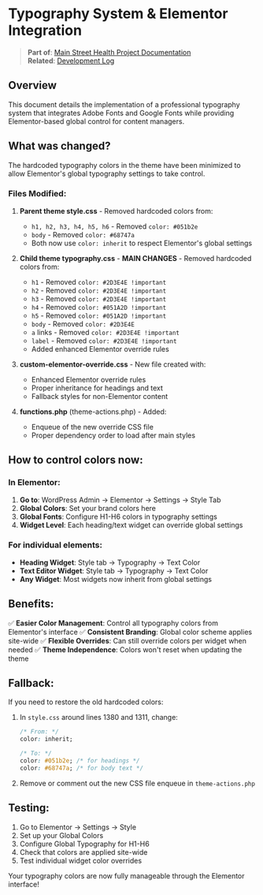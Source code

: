 # Typography System & Elementor Integration

> **Part of**: [Main Street Health Project Documentation](./PROJECT-DOCUMENTATION-INDEX.md)  
> **Related**: [Development Log](./app/public/wp-content/themes/medicross-child/logs/project-log-2025-08-15.md)

## Overview

This document details the implementation of a professional typography system that integrates Adobe Fonts and Google Fonts while providing Elementor-based global control for content managers.

## What was changed?

The hardcoded typography colors in the theme have been minimized to allow Elementor's global typography settings to take control.

### Files Modified:

1. **Parent theme style.css** - Removed hardcoded colors from:
   - `h1, h2, h3, h4, h5, h6` - Removed `color: #051b2e`
   - `body` - Removed `color: #68747a`
   - Both now use `color: inherit` to respect Elementor's global settings

2. **Child theme typography.css** - **MAIN CHANGES** - Removed hardcoded colors from:
   - `h1` - Removed `color: #2D3E4E !important`
   - `h2` - Removed `color: #2D3E4E !important`
   - `h3` - Removed `color: #2D3E4E !important`
   - `h4` - Removed `color: #051A2D !important`
   - `h5` - Removed `color: #051A2D !important`
   - `body` - Removed `color: #2D3E4E`
   - `a` links - Removed `color: #2D3E4E !important`
   - `label` - Removed `color: #2D3E4E !important`
   - Added enhanced Elementor override rules

3. **custom-elementor-override.css** - New file created with:
   - Enhanced Elementor override rules
   - Proper inheritance for headings and text
   - Fallback styles for non-Elementor content

4. **functions.php** (theme-actions.php) - Added:
   - Enqueue of the new override CSS file
   - Proper dependency order to load after main styles

## How to control colors now:

### In Elementor:
1. **Go to**: WordPress Admin → Elementor → Settings → Style Tab
2. **Global Colors**: Set your brand colors here
3. **Global Fonts**: Configure H1-H6 colors in typography settings
4. **Widget Level**: Each heading/text widget can override global settings

### For individual elements:
- **Heading Widget**: Style tab → Typography → Text Color
- **Text Editor Widget**: Style tab → Typography → Text Color
- **Any Widget**: Most widgets now inherit from global settings

## Benefits:

✅ **Easier Color Management**: Control all typography colors from Elementor's interface
✅ **Consistent Branding**: Global color scheme applies site-wide
✅ **Flexible Overrides**: Can still override colors per widget when needed
✅ **Theme Independence**: Colors won't reset when updating the theme

## Fallback:

If you need to restore the old hardcoded colors:

1. In `style.css` around lines 1380 and 1311, change:
   ```css
   /* From: */
   color: inherit;
   
   /* To: */
   color: #051b2e; /* for headings */
   color: #68747a; /* for body text */
   ```

2. Remove or comment out the new CSS file enqueue in `theme-actions.php`

## Testing:

1. Go to Elementor → Settings → Style
2. Set up your Global Colors
3. Configure Global Typography for H1-H6
4. Check that colors are applied site-wide
5. Test individual widget color overrides

Your typography colors are now fully manageable through the Elementor interface!